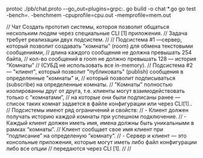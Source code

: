 protoc ./pb/chat.proto --go_out=plugins=grpc:.
go build  -o chat *.go
go test -bench=. -benchmem -cpuprofile=cpu.out -memprofile=mem.out


// Чат  Создать прототип системы, котороя позволит общаться нескольким людям через специальные CLI [1] приложения.
// Задача требует реализации двух подсистем.
//
// Подсистема #1 —сервер, который позволит создавать "комнаты" (room) для обмена текстовыми сообщениями,
//   длина каждого сообщения не должна превышать 254 байта,
//   кол-во сообщений в room не должно превышать 128 — история “Комнаты”
//   (СУБД не использовать все in-memory).
// Подсистема #2 — "клиент", который позволит "публиковать" (publish) сообщения в определенные "комнаты" и,
//   который позволит подписываться (subscribe) на определенные комнаты.
//   ”Комнаты” полностью изолированны друг от друга, т.е. клиенты могут взаимодействовать только с “комнатами”,
//   на которые они были подписаны ранее — список таких комнат задается в файле конфигурации или через CLI[1]..
//   Подсистемы имеют ряд ограничений и свойств:
//     - Клиент должен получать историю каждой комнаты при успешном подключение.
//     - Каждый клиент должен иметь имя, имена должны быть уникальными в рамках “комнаты”.
//     Клиент сообщает свое имя клиент при “подписание” на определеную “комнату”.
// - Сервер и клиент — это консольные приложения, которые могут иметь либо файл конфигурации либо все опции
//    передаются через CLI [1].
//
//
